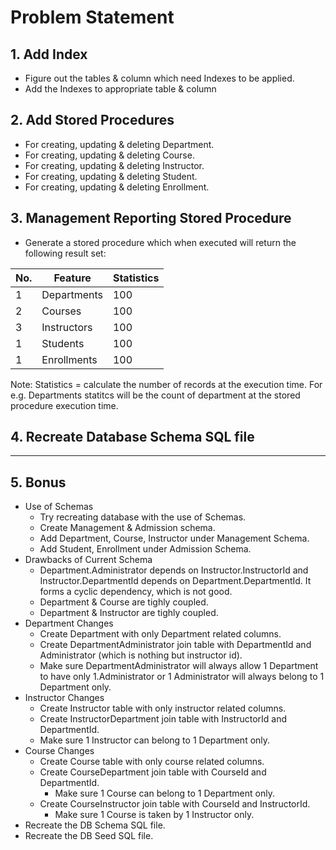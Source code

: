 # Problem Statement

## 1. Add Index

- Figure out the tables & column which need Indexes to be applied. 
- Add the Indexes to appropriate table & column

## 2. Add Stored Procedures
- For creating, updating & deleting Department.
- For creating, updating & deleting Course.
- For creating, updating & deleting Instructor.
- For creating, updating & deleting Student.
- For creating, updating & deleting Enrollment.

## 3. Management Reporting Stored Procedure
- Generate a stored procedure which when executed will return the following result set:

| No.      | Feature | Statistics |
| ----------- | ----------- | ----------- |
| 1      | Departments       | 100|
| 2      | Courses       | 100|
| 3      | Instructors       | 100|
| 1      | Students       | 100|
| 1      | Enrollments       | 100|

Note: Statistics = calculate the number of records at the execution time. For e.g. Departments statitcs will be the count of department at the stored procedure execution time.

## 4. Recreate Database Schema SQL file


---


## 5. Bonus
- Use of Schemas
    - Try recreating database with the use of Schemas.
    - Create Management & Admission schema.
    - Add Department, Course, Instructor under Management Schema.
    - Add Student, Enrollment under Admission Schema.
- Drawbacks of Current Schema
    - Department.Administrator depends on Instructor.InstructorId and Instructor.DepartmentId depends on Department.DepartmentId. It forms a cyclic dependency, which is not good.
    - Department & Course are tighly coupled.
    - Department & Instructor are tighly coupled.
- Department Changes
    - Create Department with only Department related columns.
    - Create DepartmentAdministrator join table with DepartmentId and Administrator (which is nothing but instructor id).
    - Make sure DepartmentAdministrator will always allow 1 Department to have only 1.Administrator or 1 Administrator will always belong to 1 Department only.
- Instructor Changes
    - Create Instructor table with only instructor related columns.
    - Create InstructorDepartment join table with InstructorId and DepartmentId.
    - Make sure 1 Instructor can belong to 1 Department only.
- Course Changes
    - Create Course table with only course related columns.
    - Create CourseDepartment join table with CourseId and DepartmentId.
        - Make sure 1 Course can belong to 1 Department only.
    - Create CourseInstructor join table with CourseId and InstructorId.
        - Make sure 1 Course is taken by 1 Instructor only.
- Recreate the DB Schema SQL file.
- Recreate the DB Seed SQL file.